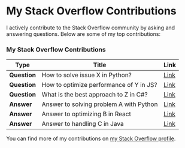 # My Stack Overflow Contributions

I actively contribute to the Stack Overflow community by asking and answering questions. Below are some of my top contributions:

### My Stack Overflow Contributions

| **Type**     | **Title**                                  | **Link**                                                                 |
|--------------|--------------------------------------------|---------------------------------------------------------------------------|
| **Question** | How to solve issue X in Python?            | [Link](https://stackoverflow.com/questions/xxxxxxxxx/how-to-solve-issue-x-in-python) |
| **Question** | How to optimize performance of Y in JS?    | [Link](https://stackoverflow.com/questions/xxxxxxxxx/how-to-optimize-performance-of-y-in-javascript) |
| **Question** | What is the best approach to Z in C#?      | [Link](https://stackoverflow.com/questions/xxxxxxxxx/what-is-the-best-approach-to-z-in-c-sharp) |
| **Answer**   | Answer to solving problem A with Python    | [Link](https://stackoverflow.com/questions/xxxxxxxxx/answer-to-solving-problem-a-with-python) |
| **Answer**   | Answer to optimizing B in React            | [Link](https://stackoverflow.com/questions/xxxxxxxxx/answer-to-optimizing-b-in-react) |
| **Answer**   | Answer to handling C in Java               | [Link](https://stackoverflow.com/questions/xxxxxxxxx/answer-to-handling-c-in-java) |

You can find more of my contributions on [my Stack Overflow profile](https://stackoverflow.com/users/your-user-id).

